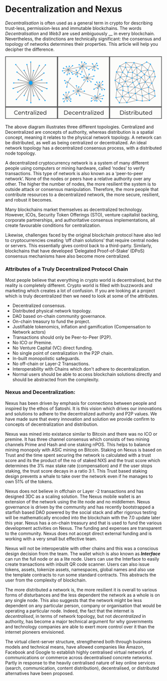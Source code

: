 # Decentralization and Nexus

_Decentralisation_ is often used as a general term in crypto for describing trust-less, permission-less and immutable blockchains. The words _Decentralisation_ and _Web3_ are used ambiguously __ in every blockchain. Nevertheless, the distinctions are technically significant: the consensus and topology of networks determines their properties. This article will help you decipher the difference.&#x20;

![](../../.gitbook/assets/CDD.png)

The above diagram illustrates three different topologies. Centralized and Decentralized are concepts of authority, whereas distribution is a spatial concept, meaning it relates to the physical network topology. A network can be distributed, as well as being centralized or decentralized. An ideal network topology has a decentralized consensus process, with a distributed node topology.

A decentralized cryptocurrency network is a system of many different people using computers or mining hardware, called ‘nodes’ to verify transactions. This type of network is also known as a ‘peer-to-peer network’. None of the nodes or peers have a relative authority over any other. The higher the number of nodes, the more resilient the system is to outside attack or consensus manipulation. Therefore, the more people that contribute resources to a decentralized network, the more secure, resilient, and robust it becomes.

Many blockchains market themselves as decentralized technology. However, ICOs, Security Token Offerings (STO), venture capitalist backing, corporate partnerships, and authoritative consensus implementations, all create favourable conditions for centralization.

Likewise, challenges faced by the original blockchain protocol have also led to cryptocurrencies creating ‘off chain solutions’ that require central nodes or servers. This essentially gives control back to a third-party. Similarly, blockchains that have developed ‘Delegated Proof-of-Stake’ (DPoS) consensus mechanisms have also become more centralized.

### Attributes of a Truly Decentralized Protocol Chain

Most people believe that everything in crypto world is decentralised, but the reality is completely different. Crypto world is filled with buzzwords and marketing which creates a lot of confusion. If you are looking at a project which is truly decentralized then we need to look at some of the attributes.&#x20;

* Decentralized consensus.
* Distributed physical network topology.
* DAO based on-chain community governance.
* On-chain treasury to fund the project.
* Justifiable tokenomics, inflation and gamification (Compensation to Network actors)
* Transactions should only be Peer-to-Peer (P2P).&#x20;
* No ICO or Premine.
* No Venture Capital (VC) direct funding.
* No single point of centralization in the P2P chain.
* In-built monopolistic safeguards.
* No off-chain or Layer-2 Transactions.
* Interoperability with Chains which don't adhere to decentralization.
* Normal users should be able to access blockchain solutions directly and should be abstracted from the complexity.

### Nexus and Decentralization:

Nexus has been driven by emphasis for connections between people and inspired by the ethos of Satoshi. It is this vision which drives our innovations and solutions to adhere to the decentralized authority and P2P values. We have made sure that every innovation and solution we provide confirm to concepts of decentralization and distribution.&#x20;

Nexus was mined into existance similar to Bitcoin and there was no ICO or premine. It has three channel consensus which consists of two mining channels Prime and Hash and one staking nPOS. This helps to balance mining monopoly with ASIC mining on Bitcoin. Staking on Nexus is based on Trust and the time spent securing the network is calculated with a trust score and its the product of the no of staked NXS and the trust score which determines the 3% max stake rate (compensation) and  if the user stops staking, the trust score decays in a ratio 3:1. This Trust based staking design prevents a whale to take over the network even if he manages to own 51% of the tokens.

Nexus does not believe in offchain or Layer -2 transactions and has designed 3DC as a scaling solution. The Nexus mobile wallet is an extension of the network using the lite node and no middlemen. Nexus governance is driven by the community and has recently bootstrapped a starfish based DAO powered by the social stack and after rigorous testing will be mathematically encoded into the blockchain with the 7.0 update later this year. Nexus has a on-chain treasury and that is used to fund the various development activities on Nexus. The funding and expenses are transparent to the community. Nexus does not accept direct external funding and is working with a very small but effective team.

Nexus will not be interoperable with other chains and this was a conscious design decision from the team. The wallet which is also known as _**Interface**_ can run the full node or as a lite node. Users can use the Interface to easily create transactions with inbuilt QR code scanner. Users can also issue tokens, assets, tokenize assets, namespaces, global names and also use the template contracts to run some standard contracts. This abstracts the user from the complexity of blockchain.





The more distributed a network is, the more resilient it is overall to various forms of disturbances and the less dependent the network as a whole is on any single node. This also suggests that the network might be less dependent on any particular person, company or organisation that would be operating a particular node. Indeed, the fact that the internet is _decentralised_, in terms of network topology, but not _decentralized_ in authority, has become a major technical argument for why governments and technology companies are able to exert more control over it than the internet pioneers envisioned.&#x20;

The virtual client-server structure, strengthened both through business models and technical means, have allowed companies like Amazon, Facebook and Google to establish highly centralised virtual networks of communications or commerce across decentralised concrete networks. Partly in response to the heavily centralised nature of key online services (search, communication, content distribution), decentralised, or distributed alternatives have been proposed.&#x20;

